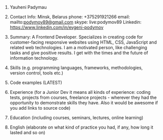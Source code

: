 1. Yauheni Padymau

2. Contact Info:
Minsk, Belarus
phone: +375291921266
email: mailto:podymov89@gmail.com
skype: live:podymov89
Linkedin: https://www.linkedin.com/in/evgeni-podymov

3. Summary:
A Frontend Developer. Specializes in creating code for customer-facing responsive websites using HTML, CSS, JavaScript and related web technologies.
I am a motivated person, like challenging tasks and give positive results. I get with the times and the future of information technology.

4. Skills (e.g. programming languages, frameworks, methodologies, version control, tools etc.)

5. Code examples (LATEST)
6. Experience (for a Junior Dev it means all kinds of experience: coding tests, projects from courses,
freelance projects - wherever they had the opportunity to demonstrate skills they have.
Also it would be awesome if you add links to source code)
7. Education (including courses, seminars, lectures, online learning)
8. English (elaborate on what kind of practice you had, if any, how long it lasted and so on)